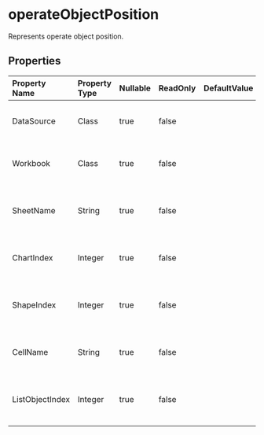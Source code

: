 # **operateObjectPosition**

Represents operate object position. 

## **Properties**

| Property Name | Property Type | Nullable |  ReadOnly | DefaultValue | Description | 
| :- | :- | :- |:- |  :- | :- |
|DataSource|Class|true|false |  |Represents data source of operate object.|
|Workbook|Class|true|false |  |Represents data source of operate object.|
|SheetName|String|true|false |  |Represents worksheet name of operate object.|
|ChartIndex|Integer|true|false |  |Represents chart index of operate object.|
|ShapeIndex|Integer|true|false |  |Represents shape index of operate object.|
|CellName|String|true|false |  |Represents cell name of operate object.|
|ListObjectIndex|Integer|true|false |  |Represents list object index of operate object.|

